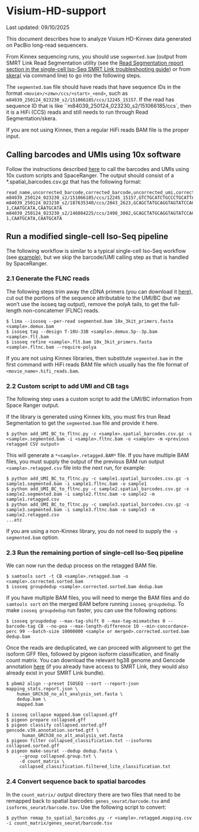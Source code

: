 # Visium-HD-support

Last updated: 09/10/2025

This document describes how to analyze Visium HD-Kinnex data generated on PacBio long-read sequencers.

From Kinnex sequencing runs, you should use `segmented.bam` (output from SMRT Link Read Segmentation utility (see the [Read Segmentation report section in the single-cell Iso-Seq SMRT Link troubleshooting guide](https://www.pacb.com/wp-content/uploads/SMRT-Link-Kinnex-single-cell-troubleshooting-guide-v13.1.pdf)) or from [skera](https://skera.how/)( via command line) to go into the following steps. 

The `segmented.bam` file should have reads that have sequence IDs in the format `<movie>/<zmw>/ccs/<start>_<end>`, such as `m84039_250124_023230_s2/151066185/ccs/12245_15157`. If the read has sequence ID that is like ``m84039_250124_023230_s2/151066185/ccs`, then it is a HiFi (CCS) reads and still needs to run through Read Segmentation/skera.

If you are not using Kinnex, then a regular HiFi reads BAM file is the proper input. 

## Calling barcodes and UMIs using 10x software
Follow the instructions described [here](https://github.com/10XGenomics/visium-hd-long-reads) to call the barcodes and UMIs using 10x custom scripts and SpaceRanger. The output should consist of a *.spatial_barcodes.csv.gz that has the following format:

```
read_name,uncorrected_barcode,corrected_barcode,uncorrected_umi,corrected_umi
m84039_250124_023230_s2/151066185/ccs/12245_15157,GTCTGCATCTGCCCTGCATTAATGCATCAG,s_002um_02077_014491,CTGGGACGA,CTGGGACGA
m84039_250124_023230_s2/187635340/ccs/2043_2623,GCAGCTATGCAGGTAGTATCCACGGCATCG,s_002um_00964_02405-1,CAATGCATA,CAATGCATA
m84039_250124_023230_s2/146084225/ccs/2498_3082,GCAGCTATGCAGGTAGTATCCACGGCATCG,s_002um_00964_02405-1,CAATGCATA,CAATGCATA
```

## Run a modified single-cell Iso-Seq pipeline
The following workflow is similar to a typical single-cell Iso-Seq workflow (see [example](https://isoseq.how/umi/examples.html)), but we skip the barcode/UMI calling step as that is handled by SpaceRanger.  

### 2.1	Generate the FLNC reads

The following steps trim away the cDNA primers (you can download it [here](https://downloads.pacbcloud.com/public/dataset/Kinnex-single-cell-RNA/REF-10x_primers/)), cut out the portions of the sequence attributable to the UMI/BC (but we won’t use the isoseq tag output), remove the polyA tails, to get the full-length non-concatemer (FLNC) reads.
```
$ lima --isoseq --per-read segmented.bam 10x_3kit_primers.fasta <sample>.demux.bam
$ isoseq tag --design T-10U-33B <sample>.demux.5p--3p.bam <sample>.flt.bam
$ isoseq refine <sample>.flt.bam 10x_3kit_primers.fasta <sample>.fltnc.bam --require-polya
```

If you are not using Kinnex libraries, then substitute `segmented.bam` in the first command with HiFi reads BAM file which usually has the file format of `<movie_name>.hifi_reads.bam`.

### 2.2 Custom script to add UMI and CB tags
The following step uses a custom script to add the UMI/BC information from Space Ranger output.

If the library is generated using Kinnex kits, you must firs trun Read Segmentation to get the `segmented.bam` file and provide it here.
```
$ python add_UMI_BC_to_fltnc.py -c <sample>.spatial_barcodes.csv.gz -s <sample>.segmented.bam -i <sample>.fltnc.bam -o <sample> -m <previous retagged CSV output>
```

This will generate a `*<sample>.retagged.BAM*` file. If you have multiple BAM files, you must supply the output of the previous BAM run output `<sample>.retagged.csv` file into the next run, for example:

```
$ python add_UMI_BC_to_fltnc.py -c sample1.spatial_barcodes.csv.gz -s sample1.segmented.bam -i sample1.fltnc.bam -o sample1
$ python add_UMI_BC_to_fltnc.py -c sample2.spatial_barcodes.csv.gz -s sample2.segmented.bam -i sample2.fltnc.bam -o sample2 -m sample1.retagged.csv
$ python add_UMI_BC_to_fltnc.py -c sample3.spatial_barcodes.csv.gz -s sample3.segmented.bam -i sample3.fltnc.bam -o sample3 -m sample2.retagged.csv
...etc
```

If you are using a non-Kinnex library, you do not need to supply the `-s segmented.bam` option.


### 2.3 Run the remaining portion of single-cell Iso-Seq pipeline
We can now run the dedup process on the retagged BAM file.
```
$ samtools sort -t CB <sample>.retagged.bam -o <sample>.corrected.sorted.bam 
$ isoseq groupdedup <sample>.corrected.sorted.bam dedup.bam 
```

If you have multiple BAM files, you will need to merge the BAM files and do `samtools sort` on the merged BAM before running `isoseq groupdedup`. To make `isoseq groupdedup` run faster, you can use the following options:

```
$ isoseq groupdedup --max-tag-shift 0 --max-tag-mismatches 0 --barcode-tag CB --no-poa --max-length-difference 10 --min-concordance-perc 99 --batch-size 10000000 <sample or merged>.corrected.sorted.bam dedup.bam
```

Once the reads are deduplicated, we can proceed with alignment to get the isoform GFF files, followed by pigeon isoform classification, and finally count matrix. You can download the relevant hg38 genome and Gencode annotation [here](https://downloads.pacbcloud.com/public/dataset/Kinnex-single-cell-RNA/REF-pigeon_ref_sets/Human_hg38_Gencode_v39/) (if you already have access to SMRT Link, they would also already exist in your SMRT Link bundle).

```
$ pbmm2 align --preset ISOSEQ --sort --report-json mapping_stats.report.json \
    human_GRCh38_no_alt_analysis_set.fasta \
    dedup.bam \
    mapped.bam

$ isoseq collapse mapped.bam collapsed.gff
$ pigeon prepare collapsed.gff
$ pigeon classify collapsed.sorted.gff gencode.v39.annotation.sorted.gtf \
      human_GRCh38_no_alt_analysis_set.fasta
$ pigeon filter collapsed_classification.txt --isoforms collapsed.sorted.gff
$ pigeon make-seurat --dedup dedup.fasta \
     --group collapsed.group.txt \
     -d count_matrix \
     collapsed_classification.filtered_lite_classification.txt
```

### 2.4 Convert sequence back to spatial barcodes
In the `count_matrix/` output directory there are two files that need to be remapped back to spatial barcodes: `genes_seurat/barcode.tsv` and `isoforms_seurat/barcode.tsv`.
Use the following script to convert:
```
$ python remap_to_spatial_barcodes.py -r <sample>.retagged.mapping.csv -i count_matrix/genes_seurat/barcode.tsv
```



